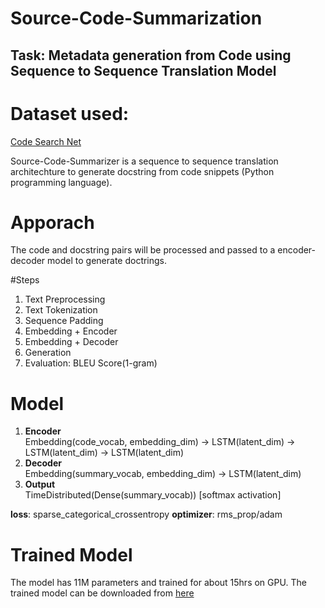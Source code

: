 # Source-Code-Summarization

## Task: Metadata generation from Code using Sequence to Sequence Translation Model

# Dataset used: 
[Code Search Net](https://drive.google.com/file/d/1kR4Ml3IvJVXtx-VUZXyWHGAEN5Z9w0j_/view?usp=sharing)

Source-Code-Summarizer is a sequence to sequence translation architechture to generate docstring from code snippets (Python programming language).

# Apporach
The code and docstring pairs will be processed and passed to a encoder-decoder model to generate doctrings.

#Steps
1. Text Preprocessing
2. Text Tokenization
3. Sequence Padding
4. Embedding + Encoder
5. Embedding + Decoder
6. Generation
7. Evaluation: BLEU Score(1-gram)

# Model
1. **Encoder** <br />
Embedding(code_vocab, embedding_dim) -> LSTM(latent_dim) -> LSTM(latent_dim) -> LSTM(latent_dim)
2. **Decoder** <br />
Embedding(summary_vocab, embedding_dim) -> LSTM(latent_dim)
3. **Output** <br />
TimeDistributed(Dense(summary_vocab)) [softmax activation]

**loss**: sparse_categorical_crossentropy
**optimizer**: rms_prop/adam

# Trained Model
The model has 11M parameters and trained for about 15hrs on GPU. The trained model can be downloaded from [here](https://drive.google.com/file/d/1dT_hppZlqadezWjqIpPnrpCMJ28r0Kyz/view?usp=sharing)


